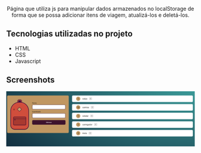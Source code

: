 <p align="center">Página que utiliza js para manipular dados armazenados no localStorage de forma que se possa adicionar itens de viagem, atualizá-los e deletá-los.</p>

## Tecnologias utilizadas no projeto
* HTML
* CSS
* Javascript

## Screenshots
![Screenshot da tela do formulário do AluraBooks](https://github.com/rafaelorvalle/MochilaDeViagem/blob/main/Mochila%20de%20Viagem/screenshots/Captura%20de%20tela%202023-05-26%20190628.png)
